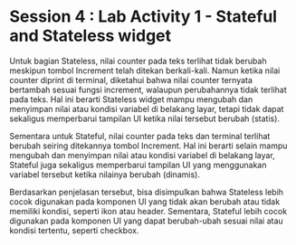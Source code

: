 # Session 4 : Lab Activity 1 - Stateful and Stateless widget

Untuk bagian Stateless, nilai counter pada teks terlihat tidak berubah meskipun tombol Increment telah ditekan berkali-kali. Namun ketika nilai counter diprint di terminal, diketahui bahwa nilai counter ternyata bertambah sesuai fungsi increment, walaupun perubahannya tidak terlihat pada teks. Hal ini berarti Stateless widget mampu mengubah dan menyimpan nilai atau kondisi variabel di belakang layar, tetapi tidak dapat sekaligus memperbarui tampilan UI ketika nilai tersebut berubah (statis).

Sementara untuk Stateful, nilai counter pada teks dan terminal terlihat berubah seiring ditekannya tombol Increment. Hal ini berarti selain mampu mengubah dan menyimpan nilai atau kondisi variabel di belakang layar, Stateful juga sekaligus memperbarui tampilan UI yang menggunakan variabel tersebut ketika nilainya berubah (dinamis).

Berdasarkan penjelasan tersebut, bisa disimpulkan bahwa Stateless lebih cocok digunakan pada komponen UI yang tidak akan berubah atau tidak memiliki kondisi, seperti ikon atau header. Sementara, Stateful lebih cocok digunakan pada komponen UI yang dapat berubah-ubah sesuai nilai atau kondisi tertentu, seperti checkbox.

